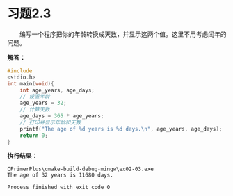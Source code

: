 # 习题2.3

&emsp;&emsp;编写一个程序把你的年龄转换成天数，并显示这两个值。这里不用考虑闰年的问题。

**解答：**
```c
#include
<stdio.h>
int main(void){
    int age_years, age_days;
    // 设置年龄
    age_years = 32;
    // 计算天数
    age_days = 365 * age_years;
    // 打印并显示年龄和天数
    printf("The age of %d years is %d days.\n", age_years, age_days);
    return 0;
}
```

**执行结果：**

```
CPrimerPlus\cmake-build-debug-mingw\ex02-03.exe
The age of 32 years is 11680 days.

Process finished with exit code 0
```

